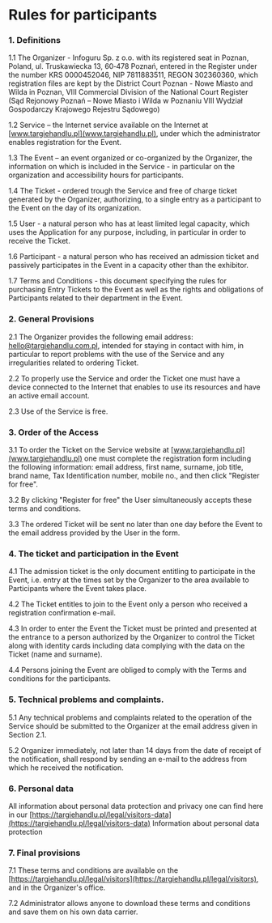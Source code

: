 # Rules for participants
             
### 1. Definitions

1.1 The Organizer - Infoguru Sp. z o.o. with its registered seat in Poznan, Poland, ul. Truskawiecka 13, 60‐478 Poznań, entered in the Register under the number KRS 0000452046, NIP 7811883511, REGON 302360360, which registration files are kept by the District Court Poznan - Nowe Miasto and Wilda in Poznan, VIII Commercial Division of the National Court Register (Sąd Rejonowy Poznań – Nowe Miasto i Wilda w Poznaniu VIII Wydział Gospodarczy Krajowego Rejestru Sądowego)

1.2 Service – the Internet service available on the Internet at [www.targiehandlu.pl](www.targiehandlu.pl), under which the administrator enables registration for the Event.

1.3 The Event – an event organized or co-organized by the Organizer, the information on which is included in the Service - in particular on the organization and accessibility hours for participants.

1.4 The Ticket - ordered trough the Service and free of charge ticket generated by the Organizer, authorizing, to a single entry as a participant to the Event on the day of its organization. 

1.5 User - a natural person who has at least limited legal capacity, which uses the Application for any purpose, including, in particular in order to receive the Ticket.

1.6 Participant - a natural person who has received an admission ticket and passively participates in the Event in a capacity other than the exhibitor.

1.7 Terms and Conditions - this document specifying the rules for purchasing Entry Tickets to the Event as well as the rights and obligations of Participants related to their department in the Event.

### 2. General Provisions

2.1 The Organizer provides the following email address: hello@targiehandlu.com.pl, intended for staying in contact with him, in particular to report problems with the use of the Service and any irregularities related to ordering Ticket.

2.2 To properly use the Service and order the Ticket one must have a device connected to the Internet that enables to use its resources and have an active email account.

2.3 Use of the Service is free.

### 3. Order of the Access

3.1 To order the Ticket on the Service website at [www.targiehandlu.pl](www.targiehandlu.pl) one must complete the registration form including the following information: email address, first name, surname, job title, brand name, Tax Identification number, mobile no., and then click "Register for free".

3.2 By clicking "Register for free" the User simultaneously accepts these terms and conditions.

3.3 The ordered Ticket will be sent no later than one day before the Event to the email address provided by the User in the form.

### 4. The ticket and participation in the Event

4.1 The admission ticket is the only document entitling to participate in the Event, i.e. entry at the times set by the Organizer to the area available to Participants where the Event takes place.

4.2 The Ticket entitles to join to the Event only a person who received a registration confirmation e-mail.

4.3 In order to enter the Event the Ticket must be printed and presented at the entrance to a person authorized by the Organizer to control the Ticket along with identity cards including data complying with the data on the Ticket (name and surname).

4.4 Persons joining the Event are obliged to comply with the Terms and conditions for the participants.

### 5. Technical problems and complaints.

5.1 Any technical problems and complaints related to the operation of the Service should be submitted to the Organizer at the email address given in Section 2.1.

5.2 Organizer immediately, not later than 14 days from the date of receipt of the notification, shall respond by sending an e-mail to the address from which he received the notification.

### 6. Personal data

All information about personal data protection and privacy one can find here in our [https://targiehandlu.pl/legal/visitors-data](https://targiehandlu.pl/legal/visitors-data) Information about personal data protection

### 7. Final provisions

7.1 These terms and conditions are available on the [https://targiehandlu.pl/legal/visitors](https://targiehandlu.pl/legal/visitors), and in the Organizer's office.

7.2 Administrator allows anyone to download these terms and conditions and save them on his own data carrier.